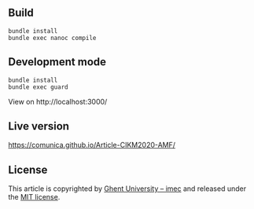 ## Build
```
bundle install
bundle exec nanoc compile
```

## Development mode
```
bundle install
bundle exec guard
```

View on http://localhost:3000/

## Live version
https://comunica.github.io/Article-CIKM2020-AMF/

## License
This article is copyrighted by [Ghent University – imec](http://idlab.ugent.be/)
and released under the [MIT license](http://opensource.org/licenses/MIT).
